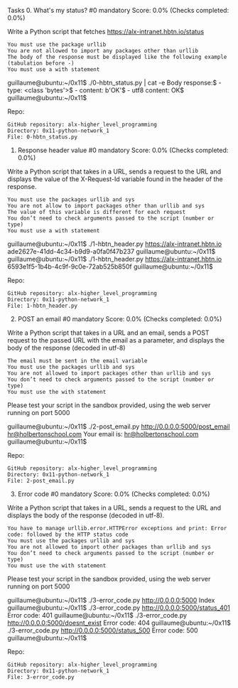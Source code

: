 Tasks
0. What's my status? #0
mandatory
Score: 0.0% (Checks completed: 0.0%)

Write a Python script that fetches https://alx-intranet.hbtn.io/status

    You must use the package urllib
    You are not allowed to import any packages other than urllib
    The body of the response must be displayed like the following example (tabulation before -)
    You must use a with statement

guillaume@ubuntu:~/0x11$ ./0-hbtn_status.py | cat -e
Body response:$
    - type: <class 'bytes'>$
    - content: b'OK'$
    - utf8 content: OK$
guillaume@ubuntu:~/0x11$ 

Repo:

    GitHub repository: alx-higher_level_programming
    Directory: 0x11-python-network_1
    File: 0-hbtn_status.py

1. Response header value #0
mandatory
Score: 0.0% (Checks completed: 0.0%)

Write a Python script that takes in a URL, sends a request to the URL and displays the value of the X-Request-Id variable found in the header of the response.

    You must use the packages urllib and sys
    You are not allow to import packages other than urllib and sys
    The value of this variable is different for each request
    You don’t need to check arguments passed to the script (number or type)
    You must use a with statement

guillaume@ubuntu:~/0x11$ ./1-hbtn_header.py https://alx-intranet.hbtn.io
ade2627e-41dd-4c34-b9d9-a0fa0f47b237
guillaume@ubuntu:~/0x11$ 
guillaume@ubuntu:~/0x11$ ./1-hbtn_header.py https://alx-intranet.hbtn.io
6593e1f5-1b4b-4c9f-9c0e-72ab525b850f
guillaume@ubuntu:~/0x11$ 

Repo:

    GitHub repository: alx-higher_level_programming
    Directory: 0x11-python-network_1
    File: 1-hbtn_header.py

2. POST an email #0
mandatory
Score: 0.0% (Checks completed: 0.0%)

Write a Python script that takes in a URL and an email, sends a POST request to the passed URL with the email as a parameter, and displays the body of the response (decoded in utf-8)

    The email must be sent in the email variable
    You must use the packages urllib and sys
    You are not allowed to import packages other than urllib and sys
    You don’t need to check arguments passed to the script (number or type)
    You must use the with statement

Please test your script in the sandbox provided, using the web server running on port 5000

guillaume@ubuntu:~/0x11$ ./2-post_email.py http://0.0.0.0:5000/post_email hr@holbertonschool.com
Your email is: hr@holbertonschool.com
guillaume@ubuntu:~/0x11$ 

Repo:

    GitHub repository: alx-higher_level_programming
    Directory: 0x11-python-network_1
    File: 2-post_email.py

3. Error code #0
mandatory
Score: 0.0% (Checks completed: 0.0%)

Write a Python script that takes in a URL, sends a request to the URL and displays the body of the response (decoded in utf-8).

    You have to manage urllib.error.HTTPError exceptions and print: Error code: followed by the HTTP status code
    You must use the packages urllib and sys
    You are not allowed to import other packages than urllib and sys
    You don’t need to check arguments passed to the script (number or type)
    You must use the with statement

Please test your script in the sandbox provided, using the web server running on port 5000

guillaume@ubuntu:~/0x11$ ./3-error_code.py http://0.0.0.0:5000
Index
guillaume@ubuntu:~/0x11$ ./3-error_code.py http://0.0.0.0:5000/status_401
Error code: 401
guillaume@ubuntu:~/0x11$ ./3-error_code.py http://0.0.0.0:5000/doesnt_exist
Error code: 404
guillaume@ubuntu:~/0x11$ ./3-error_code.py http://0.0.0.0:5000/status_500
Error code: 500
guillaume@ubuntu:~/0x11$ 

Repo:

    GitHub repository: alx-higher_level_programming
    Directory: 0x11-python-network_1
    File: 3-error_code.py
